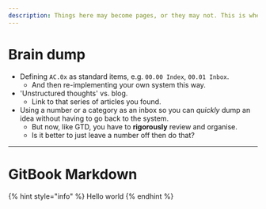 ```yaml
---
description: Things here may become pages, or they may not. This is where I dump ideas.
---
```


# Brain dump

- Defining `AC.0x` as standard items, e.g. `00.00 Index`, `00.01 Inbox`.
  - And then re-implementing your own system this way.
- 'Unstructured thoughts' vs. blog.
  - Link to that series of articles you found.
- Using a number or a category as an inbox so you can _quickly_ dump an idea without having to go back to the system.
  - But now, like GTD, you have to **rigorously** review and organise.
  - Is it better to just leave a number off then do that?

---

# GitBook Markdown

{% hint style="info" %}
Hello world
{% endhint %}
